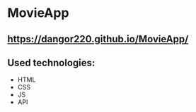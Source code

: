 # MovieApp

## https://dangor220.github.io/MovieApp/

## Used technologies:
* HTML
* CSS
* JS
* API
